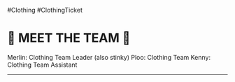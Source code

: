 #Clothing #ClothingTicket
# 🌟 MEET THE TEAM 🌟

Merlin: Clothing Team Leader (also stinky)
Ploo: Clothing Team
Kenny: Clothing Team Assistant

---

